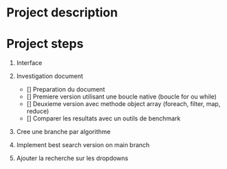 # Project description 

# Project steps

1. Interface
2. Investigation document

      - [] Preparation du document
      - [] Premiere version utilisant une boucle native (boucle for ou while)
      - [] Deuxieme version avec methode object array (foreach, filter, map, reduce)
      - [] Comparer les resultats avec un outils de benchmark
3. Cree une branche par algorithme
4. Implement best search version on main branch
5. Ajouter la recherche sur les dropdowns
